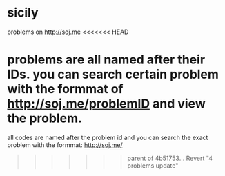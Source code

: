 sicily
======

problems on http://soj.me
<<<<<<< HEAD

problems are all named after their IDs.
you can search certain problem with the formmat of http://soj.me/problemID and view the problem.
=======
all codes are named after the problem id
and you can search the exact problem with the formmat: http://soj.me/<ProblemID>
>>>>>>> parent of 4b51753... Revert "4 problems update"
